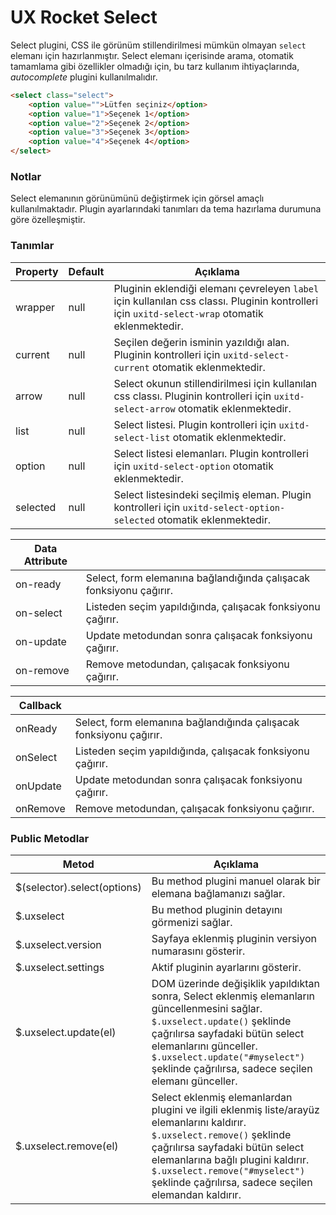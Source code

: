 UX Rocket Select
===============

Select plugini, CSS ile görünüm stillendirilmesi mümkün olmayan `select` elemanı için hazırlanmıştır. Select elemanı içerisinde arama, otomatik tamamlama gibi özellikler olmadığı için, bu tarz kullanım ihtiyaçlarında, <em>autocomplete</em> plugini kullanılmalıdır.

```HTML
<select class="select">
    <option value="">Lütfen seçiniz</option>
    <option value="1">Seçenek 1</option>
    <option value="2">Seçenek 2</option>
    <option value="3">Seçenek 3</option>
    <option value="4">Seçenek 4</option>
</select>
```


### Notlar
Select elemanının görünümünü değiştirmek için görsel amaçlı kullanılmaktadır. Plugin ayarlarındaki tanımları da tema hazırlama durumuna göre özelleşmiştir.



### Tanımlar
Property 			 | Default			| Açıklama
-------------------- | ---------------- | --------
wrapper              | null             | Pluginin eklendiği elemanı çevreleyen `label` için kullanılan css classı. Pluginin kontrolleri için `uxitd-select-wrap` otomatik eklenmektedir.
current              | null             | Seçilen değerin isminin yazıldığı alan. Pluginin kontrolleri için `uxitd-select-current` otomatik eklenmektedir.
arrow                | null             | Select okunun stillendirilmesi için kullanılan css classı. Pluginin kontrolleri için `uxitd-select-arrow` otomatik eklenmektedir.
list                 | null             | Select listesi. Plugin kontrolleri için `uxitd-select-list` otomatik eklenmektedir.
option               | null             | Select listesi elemanları. Plugin kontrolleri için `uxitd-select-option` otomatik eklenmektedir.
selected             | null             | Select listesindeki seçilmiş eleman. Plugin kontrolleri için `uxitd-select-option-selected` otomatik eklenmektedir.


Data Attribute			   | &nbsp;
-------------------------- | -----
on-ready                   | Select, form elemanına bağlandığında çalışacak fonksiyonu çağırır.
on-select                  | Listeden seçim yapıldığında, çalışacak fonksiyonu çağırır.
on-update                  | Update metodundan sonra çalışacak fonksiyonu çağırır.
on-remove                  | Remove metodundan, çalışacak fonksiyonu çağırır.


Callback			 | &nbsp;
-------------------- | -----
onReady              | Select, form elemanına bağlandığında çalışacak fonksiyonu çağırır.
onSelect             | Listeden seçim yapıldığında, çalışacak fonksiyonu çağırır.
onUpdate             | Update metodundan sonra çalışacak fonksiyonu çağırır.
onRemove             | Remove metodundan, çalışacak fonksiyonu çağırır.


### Public Metodlar
Metod					    | Açıklama
--------------------------- | -------------------------------------------------------
$(selector).select(options) | Bu method plugini manuel olarak bir elemana bağlamanızı sağlar.
$.uxselect                  | Bu method pluginin detayını görmenizi sağlar.
$.uxselect.version          | Sayfaya eklenmiş pluginin versiyon numarasını gösterir.
$.uxselect.settings         | Aktif pluginin ayarlarını gösterir.
$.uxselect.update(el)       | DOM üzerinde değişiklik yapıldıktan sonra, Select eklenmiş elemanların güncellenmesini sağlar. `$.uxselect.update()` şeklinde çağrılırsa sayfadaki bütün select elemanlarını günceller. `$.uxselect.update("#myselect")` şeklinde çağrılırsa, sadece seçilen elemanı günceller.
$.uxselect.remove(el)       | Select eklenmiş elemanlardan plugini ve ilgili eklenmiş liste/arayüz elemanlarını kaldırır. `$.uxselect.remove()` şeklinde çağrılırsa sayfadaki bütün select elemanlarına bağlı plugini kaldırır. `$.uxselect.remove("#myselect")` şeklinde çağrılırsa, sadece seçilen elemandan kaldırır.